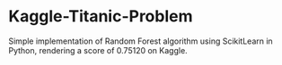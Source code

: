 # Kaggle-Titanic-Problem

Simple implementation of Random Forest algorithm using ScikitLearn in Python, rendering a score of 0.75120 on Kaggle.
